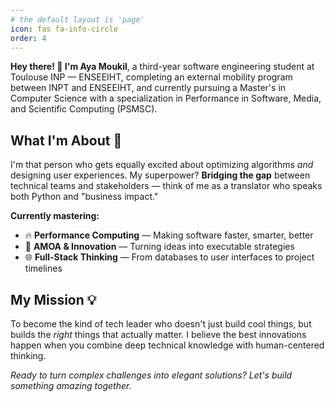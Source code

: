 ```yaml
---
# the default layout is 'page'
icon: fas fa-info-circle
order: 4
---
```


> 
**Hey there! 👋 I'm Aya Moukil**, a third-year software engineering student at Toulouse INP — ENSEEIHT, completing an external mobility program between INPT and ENSEEIHT, and currently pursuing a Master's in Computer Science with a specialization in Performance in Software, Media, and Scientific Computing (PSMSC).

## What I'm About 🚀

I'm that person who gets equally excited about optimizing algorithms *and* designing user experiences. My superpower? **Bridging the gap** between technical teams and stakeholders — think of me as a translator who speaks both Python and "business impact."

**Currently mastering:**
- 🔥 **Performance Computing** — Making software faster, smarter, better
- 🎯 **AMOA & Innovation** — Turning ideas into executable strategies  
- 🌐 **Full-Stack Thinking** — From databases to user interfaces to project timelines

## My Mission 💡

To become the kind of tech leader who doesn't just build cool things, but builds the *right* things that actually matter. I believe the best innovations happen when you combine deep technical knowledge with human-centered thinking.


*Ready to turn complex challenges into elegant solutions? Let's build something amazing together.*
